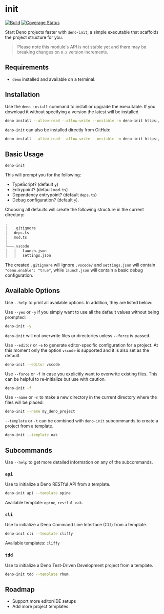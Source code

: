 # init

[![Build](https://github.com/GJZwiers/deno-init/actions/workflows/build.yaml/badge.svg)](https://github.com/GJZwiers/deno-init/actions/workflows/build.yaml)
[![Coverage Status](https://coveralls.io/repos/github/GJZwiers/deno-init/badge.svg?branch=main)](https://coveralls.io/github/GJZwiers/deno-init?branch=main)

Start Deno projects faster with `deno-init`, a simple executable that scaffolds the project structure for you.

> Please note this module's API is not stable yet and there may be breaking changes on `0.x` version increments.

## Requirements

- `deno` installed and available on a terminal.

## Installation

Use the `deno install` command to install or upgrade the executable. If you download it without specifying a version the latest will be installed.

```bash
deno install --allow-read --allow-write --unstable -n deno-init https://deno.land/x/init@0.10.0/mod.ts
```

`deno-init` can also be installed directly from GitHub:

```bash
deno install --allow-read --allow-write --unstable -n deno-init https://raw.githubusercontent.com/GJZwiers/deno-init/main/mod.ts
```

## Basic Usage

```bash
deno-init
```

This will prompt you for the following:

- TypeScript? (default `y`)
- Entrypoint? (default `mod.ts`)
- Dependency entrypoint? (default `deps.ts`)
- Debug configuration? (default `y`).

Choosing all defaults will create the following structure in the current directory:

```bash
.
│   .gitignore
│   deps.ts  
│   mod.ts
│
└───.vscode
│   │   launch.json
│   │   settings.json
```

The created `.gitignore` will ignore `.vscode/` and `settings.json` will contain `"deno.enable": "true"`, while `launch.json` will contain a basic debug configuration.

## Available Options

Use `--help` to print all available options. In addition, they are listed below:

Use `--yes` or `-y` if you simply want to use all the default values without being prompted:

```bash
deno-init -y
```

`deno-init` will not overwrite files or directories unless `--force` is passed.

Use `--editor` or `-e` to generate editor-specific configuration for a project. At this moment only the option `vscode` is supported and it is also set as the default.

```bash
deno-init --editor vscode
```

Use `--force` or `-f` in case you explicitly want to overwrite existing files. This can be helpful to re-initialize but use with caution.

```bash
deno-init -f
```

Use `--name` or `-n` to make a new directory in the current directory where the files will be placed.

```bash
deno-init --name my_deno_project
```

`--template` or `-t` can be combined with `deno-init` subcommands to create a project from a template.

```bash
deno-init --template oak
```

## Subcommands

Use `--help` to get more detailed information on any of the subcommands.

### `api`

Use to initialize a Deno RESTful API from a template.

```bash
deno-init api --template opine
```

Available template: `opine`, `restful_oak`.

### `cli`

Use to initialize a Deno Command Line Interface (CLI) from a template.

```bash
deno-init cli --template cliffy
```

Available templates: `cliffy`

### `tdd`

Use to initialize a Deno Test-Driven Development project from a template.

```bash
deno-init tdd --template rhum
```

## Roadmap

- Support more editor/IDE setups
- Add more project templates
